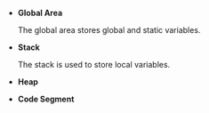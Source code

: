 - **Global Area**
        
    The global area stores global and static variables.

- **Stack**

    The stack is used to store local variables.

- **Heap**

- **Code Segment**